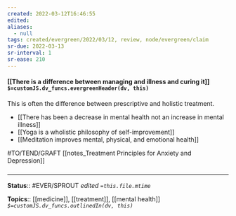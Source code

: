 ```yaml
---
created: 2022-03-12T16:46:55 
edited: 
aliases:
  - null
tags: created/evergreen/2022/03/12, review, node/evergreen/claim
sr-due: 2022-03-13
sr-interval: 1
sr-ease: 210
---
```


#### [[There is a difference between managing and illness and curing it]] `$=customJS.dv_funcs.evergreenHeader(dv, this)`

This is often the difference between prescriptive and holistic treatment.

- [[There has been a decrease in mental health not an increase in mental illness]]
- [[Yoga is a wholistic philosophy of self-improvement]]
- [[Meditation improves mental, physical, and emotional health]]

#TO/TEND/GRAFT [[notes_Treatment Principles for Anxiety and Depression]]

### <hr class="footnote"/>

**Status**:: #EVER/SPROUT
*edited `=this.file.mtime`*

**Topics**:: [[medicine]], [[treatment]], [[mental health]]
*`$=customJS.dv_funcs.outlinedIn(dv, this)`*
